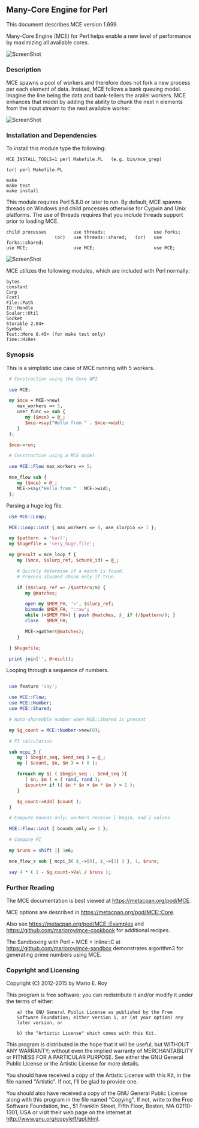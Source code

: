 ## Many-Core Engine for Perl

This document describes MCE version 1.699.

Many-Core Engine (MCE) for Perl helps enable a new level of performance by
maximizing all available cores.

![ScreenShot](https://raw.githubusercontent.com/marioroy/mce-assets/master/images_README/MCE.gif)

### Description

MCE spawns a pool of workers and therefore does not fork a new process per
each element of data. Instead, MCE follows a bank queuing model. Imagine the
line being the data and bank-tellers the arallel workers. MCE enhances that
model by adding the ability to chunk the next n elements from the input
stream to the next available worker.

![ScreenShot](https://raw.githubusercontent.com/marioroy/mce-assets/master/images_README/Bank_Queuing_Model.gif)

### Installation and Dependencies

To install this module type the following:

    MCE_INSTALL_TOOLS=1 perl Makefile.PL   (e.g. bin/mce_grep)

    (or) perl Makefile.PL

    make
    make test
    make install

This module requires Perl 5.8.0 or later to run. By default, MCE spawns threads
on Windows and child processes otherwise for Cygwin and Unix platforms. The use
of threads requires that you include threads support prior to loading MCE.

    child processes          use threads;                  use forks;
                      (or)   use threads::shared;   (or)   use forks::shared;
    use MCE;                 use MCE;                      use MCE;

![ScreenShot](https://raw.githubusercontent.com/marioroy/mce-assets/master/images_README/Supported_OS.gif)

MCE utilizes the following modules, which are included with Perl normally:

    bytes
    constant
    Carp
    Fcntl
    File::Path
    IO::Handle
    Scalar::Util
    Socket
    Storable 2.04+
    Symbol
    Test::More 0.45+ (for make test only)
    Time::HiRes

### Synopsis

This is a simplistic use case of MCE running with 5 workers.

```perl
 # Construction using the Core API

 use MCE;

 my $mce = MCE->new(
    max_workers => 5,
    user_func => sub {
       my ($mce) = @_;
       $mce->say("Hello from " . $mce->wid);
    }
 );

 $mce->run;

 # Construction using a MCE model

 use MCE::Flow max_workers => 5;

 mce_flow sub {
    my ($mce) = @_;
    MCE->say("Hello from " . MCE->wid);
 };
```

Parsing a huge log file.

```perl
 use MCE::Loop;

 MCE::Loop::init { max_workers => 8, use_slurpio => 1 };

 my $pattern  = 'karl';
 my $hugefile = 'very_huge.file';

 my @result = mce_loop_f {
    my ($mce, $slurp_ref, $chunk_id) = @_;

    # Quickly determine if a match is found.
    # Process slurped chunk only if true.

    if ($$slurp_ref =~ /$pattern/m) {
       my @matches;

       open my $MEM_FH, '<', $slurp_ref;
       binmode $MEM_FH, ':raw';
       while (<$MEM_FH>) { push @matches, $_ if (/$pattern/); }
       close   $MEM_FH;

       MCE->gather(@matches);
    }

 } $hugefile;

 print join('', @result);
```

Looping through a sequence of numbers.

```perl

 use feature 'say';

 use MCE::Flow;
 use MCE::Number;
 use MCE::Shared;

 # Auto-shareable number when MCE::Shared is present

 my $g_count = MCE::Number->new(0);

 # PI calculation

 sub mcpi_3 {
    my ( $begin_seq, $end_seq ) = @_;
    my ( $count, $n, $m ) = ( 0 );

    foreach my $i ( $begin_seq .. $end_seq ){
       ( $n, $m ) = ( rand, rand );
       $count++ if (( $n * $n + $m * $m ) > 1 );
    }

    $g_count->Add( $count );
 }

 # Compute bounds only; workers receive [ begin, end ] values

 MCE::Flow::init { bounds_only => 1 };

 # Compute PI

 my $runs = shift || 1e6;

 mce_flow_s sub { mcpi_3( $_->[0], $_->[1] ) }, 1, $runs;

 say 4 * ( 1 - $g_count->Val / $runs );

```

### Further Reading

The MCE documentation is best viewed at https://metacpan.org/pod/MCE.

MCE options are described in https://metacpan.org/pod/MCE::Core.

Also see https://metacpan.org/pod/MCE::Examples and
https://github.com/marioroy/mce-cookbook for additional recipes.

The Sandboxing with Perl + MCE + Inline::C at
https://github.com/marioroy/mce-sandbox demonstrates algorithm3 for
generating prime numbers using MCE.

### Copyright and Licensing

Copyright (C) 2012-2015 by Mario E. Roy <marioeroy AT gmail DOT com>

This program is free software; you can redistribute it and/or modify
it under the terms of either:

        a) the GNU General Public License as published by the Free
        Software Foundation; either version 1, or (at your option) any
        later version, or

        b) the "Artistic License" which comes with this Kit.

This program is distributed in the hope that it will be useful,
but WITHOUT ANY WARRANTY; without even the implied warranty of
MERCHANTABILITY or FITNESS FOR A PARTICULAR PURPOSE.  See either
the GNU General Public License or the Artistic License for more details.

You should have received a copy of the Artistic License with this
Kit, in the file named "Artistic".  If not, I'll be glad to provide one.

You should also have received a copy of the GNU General Public License
along with this program in the file named "Copying". If not, write to the
Free Software Foundation, Inc., 51 Franklin Street, Fifth Floor,
Boston, MA 02110-1301, USA or visit their web page on the internet at
http://www.gnu.org/copyleft/gpl.html.


